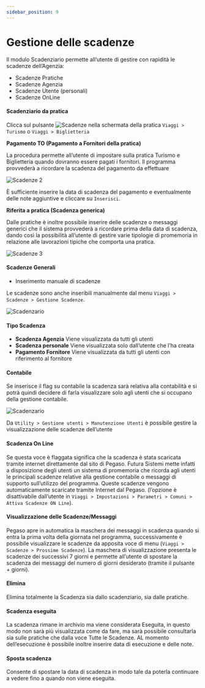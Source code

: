 ```yaml
---
sidebar_position: 9
---
```


# Gestione delle scadenze

Il modulo Scadenziario permette all’utente di gestire con rapidità le scadenze dell’Agenzia:

- Scadenze Pratiche
- Scadenze Agenzia
- Scadenze Utente (personali)
- Scadenze OnLine

#### Scadenziario da pratica
Clicca sul pulsante <img src="/img/65-scadenze.png" alt="Scadenze"/> nella schermata della pratica `Viaggi > Turismo` o `Viaggi > Biglietteria`

**Pagamento TO (Pagamento a Fornitori della pratica)**

La procedura permette all’utente di impostare sulla pratica Turismo e Biglietteria quando dovranno essere pagati i fornitori. Il programma provvederà a ricordare la scadenza del pagamento da effettuare

<div class="text--center">
  <img src="/img/66-scadenze2.png" alt="Scadenze 2"/>
</div>

È sufficiente inserire la data di scadenza del pagamento e eventualmente delle note aggiuntive e cliccare su `Inserisci`.

**Riferita a pratica (Scadenza generica)**

Dalle pratiche è inoltre possibile inserire delle scadenze o messaggi generici che il sistema provvederà a ricordare prima della data di scadenza, dando così la possibilità all’utente di gestire varie tipologie di promemoria in relazione alle lavorazioni tipiche che comporta una pratica.

<div class="text--center">
  <img src="/img/67-scadenze3.png" alt="Scadenze 3"/>
</div>

#### Scadenze Generali

- Inserimento manuale di scadenze

Le scadenze sono anche inseribili manualmente dal menu `Viaggi > Scadenze > Gestione Scadenze`.

<div class="text--center">
  <img src="/img/68-scadenzario.png" alt="Scadenzario"/>
</div>

#### Tipo Scadenza

- **Scadenza Agenzia**
Viene visualizzata da tutti gli utenti
- **Scadenza personale**
Viene visualizzata solo dall’utente che l’ha creata
- **Pagamento Fornitore**
Viene visualizzata da tutti gli utenti con riferimento al fornitore

#### Contabile

Se inserisce il flag su contabile la scadenza sarà relativa alla contabilità e si potrà quindi decidere di farla visualizzare solo agli utenti che si occupano della gestione contabile.

<div class="text--center">
  <img src="/img/68-scadenzario.png" alt="Scadenzario"/>
</div>

Da `Utility > Gestione utenti > Manutenzione Utenti` è possibile gestire la visualizzazione delle scadenze dell’utente

#### Scadenza On Line

Se questa voce è flaggata significa che la scadenza è stata scaricata tramite internet direttamente dal sito di Pegaso. Futura Sistemi mette infatti a disposizione degli utenti un sistema di promemoria che ricorda agli utenti le principali scadenze relative alla gestione contabile o messaggi di supporto sull’utilizzo del programma. Queste scadenze vengono automaticamente scaricate tramite Internet dal Pegaso. (l’opzione è disattivabile dall’utente in `Viaggi > Impostazioni > Parametri > Comuni > Attiva Scadenze ON Line`).

#### Visualizzazione delle Scadenze/Messaggi
Pegaso apre in automatica la maschera dei messaggi in scadenza quando si entra la prima volta della giornata nel programma, successivamente è possibile visualizzare le scadenze da apposita voce di menu (`Viaggi > Scadenze > Prossime Scadenze`).
La maschera di visualizzazione presenta le scadenze dei successivi 7 giorni e permette all’utente di spostare la scadenza dei messaggi del numero di giorni desiderato (tramite il pulsante + giorni).

<!-- <div class="text--center">
  <img src="/img/68-scadenzario.png" alt="Scadenzario"/>
</div> -->

#### Elimina
Elimina totalmente la Scadenza sia dallo scadenziario, sia dalle pratiche.

#### Scadenza eseguita
La scadenza rimane in archivio ma viene considerata Eseguita, in questo modo non sarà più visualizzata come da fare, ma sarà possibile consultarla sia sulle pratiche che dalla voce Tutte le Scadenze. AL momento dell’esecuzione è possibile inoltre inserire data di esecuzione e delle note.

#### Sposta scadenza
Consente di spostare la data di scadenza in modo tale da poterla continuare a vedere fino a
quando non viene eseguita.
